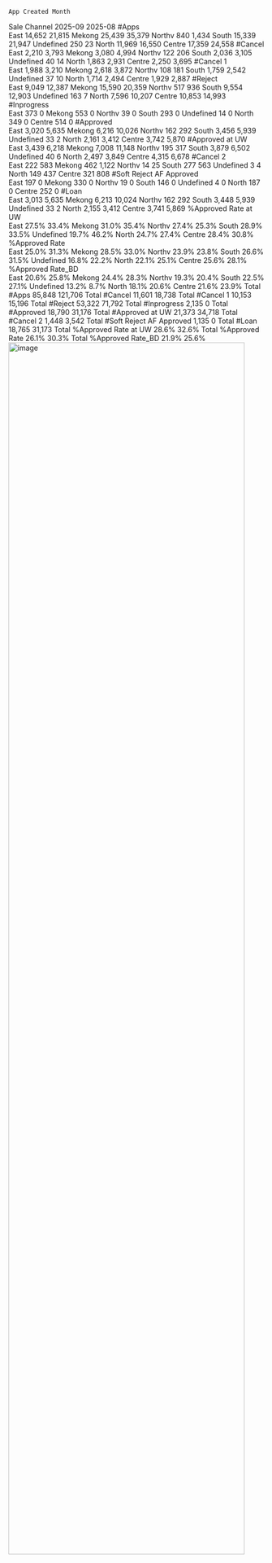 	App Created Month	
Sale Channel	2025-09	2025-08
#Apps		
East	14,652	21,815
Mekong	25,439	35,379
Northv	840	1,434
South	15,339	21,947
Undefined	250	23
North	11,969	16,550
Centre	17,359	24,558
#Cancel		
East	2,210	3,793
Mekong	3,080	4,994
Northv	122	206
South	2,036	3,105
Undefined	40	14
North	1,863	2,931
Centre	2,250	3,695
#Cancel 1		
East	1,988	3,210
Mekong	2,618	3,872
Northv	108	181
South	1,759	2,542
Undefined	37	10
North	1,714	2,494
Centre	1,929	2,887
#Reject		
East	9,049	12,387
Mekong	15,590	20,359
Northv	517	936
South	9,554	12,903
Undefined	163	7
North	7,596	10,207
Centre	10,853	14,993
#Inprogress		
East	373	0
Mekong	553	0
Northv	39	0
South	293	0
Undefined	14	0
North	349	0
Centre	514	0
#Approved		
East	3,020	5,635
Mekong	6,216	10,026
Northv	162	292
South	3,456	5,939
Undefined	33	2
North	2,161	3,412
Centre	3,742	5,870
#Approved at UW		
East	3,439	6,218
Mekong	7,008	11,148
Northv	195	317
South	3,879	6,502
Undefined	40	6
North	2,497	3,849
Centre	4,315	6,678
#Cancel 2		
East	222	583
Mekong	462	1,122
Northv	14	25
South	277	563
Undefined	3	4
North	149	437
Centre	321	808
#Soft Reject AF Approved		
East	197	0
Mekong	330	0
Northv	19	0
South	146	0
Undefined	4	0
North	187	0
Centre	252	0
#Loan		
East	3,013	5,635
Mekong	6,213	10,024
Northv	162	292
South	3,448	5,939
Undefined	33	2
North	2,155	3,412
Centre	3,741	5,869
%Approved Rate at UW 		
East	27.5%	33.4%
Mekong	31.0%	35.4%
Northv	27.4%	25.3%
South	28.9%	33.5%
Undefined	19.7%	46.2%
North	24.7%	27.4%
Centre	28.4%	30.8%
%Approved Rate 		
East	25.0%	31.3%
Mekong	28.5%	33.0%
Northv	23.9%	23.8%
South	26.6%	31.5%
Undefined	16.8%	22.2%
North	22.1%	25.1%
Centre	25.6%	28.1%
%Approved Rate_BD		
East	20.6%	25.8%
Mekong	24.4%	28.3%
Northv	19.3%	20.4%
South	22.5%	27.1%
Undefined	13.2%	8.7%
North	18.1%	20.6%
Centre	21.6%	23.9%
Total #Apps	85,848	121,706
Total #Cancel	11,601	18,738
Total #Cancel 1	10,153	15,196
Total #Reject	53,322	71,792
Total #Inprogress	2,135	0
Total #Approved	18,790	31,176
Total #Approved at UW	21,373	34,718
Total #Cancel 2	1,448	3,542
Total #Soft Reject AF Approved	1,135	0
Total #Loan	18,765	31,173
Total %Approved Rate at UW 	28.6%	32.6%
Total %Approved Rate 	26.1%	30.3%
Total %Approved Rate_BD	21.9%	25.6%
<img width="465" height="2382" alt="image" src="https://github.com/user-attachments/assets/4c8aae3b-0ab7-43d5-800b-0fa2679c9ca7" />
